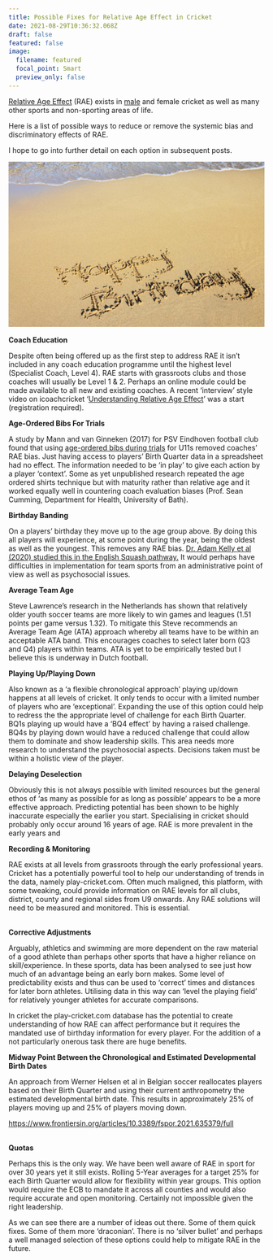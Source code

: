 ```yaml
---
title: Possible Fixes for Relative Age Effect in Cricket
date: 2021-08-29T10:36:32.068Z
draft: false
featured: false
image:
  filename: featured
  focal_point: Smart
  preview_only: false
---
```

[Relative Age Effect](https://onemoresummer.co.uk/post/what-is-relative-age-effect/) (RAE) exists in [male](https://onemoresummer.co.uk/post/relative-age-effect-in-mens-english-cricket-pathway-u15-u19/) and female cricket as well as many other sports and non-sporting areas of life.

Here is a list of possible ways to reduce or remove the systemic bias and discriminatory effects of RAE.

I hope to go into further detail on each option in subsequent posts.

![](happy-birthday.jpg)

**Coach Education**

Despite often being offered up as the first step to address RAE it isn’t included in any coach education programme until the highest level (Specialist Coach, Level 4). RAE starts with grassroots clubs and those coaches will usually be Level 1 & 2. Perhaps an online module could be made available to all new and existing coaches. A recent ‘interview’ style video on icoachcricket ‘[Understanding Relative Age Effect](https://icoachcricket.ecb.co.uk/material/ca-inspire/2021/1549)’ was a start (registration required).

**Age-Ordered Bibs For Trials**

A study by Mann and van Ginneken (2017) for PSV Eindhoven football club found that using [age-ordered bibs during trials](https://onemoresummer.co.uk/post/age-ordered-shirt-numbering-fixes-relative-age-effect-during-trials/) for U11s removed coaches’ RAE bias. Just having access to players’ Birth Quarter data in a spreadsheet had no effect. The information needed to be ‘in play’ to give each action by a player ‘context’. Some as yet unpublished research repeated the age ordered shirts technique but with maturity rather than relative age and it worked equally well in countering coach evaluation biases (Prof. Sean Cumming, Department for Health, University of Bath).  

**Birthday Banding**

On a players’ birthday they move up to the age group above. By doing this all players will experience, at some point during the year, being the oldest as well as the youngest. This removes any RAE bias. [Dr. Adam Kelly et al (2020) studied this in the English Squash pathway.](https://doi.org/10.3389/fspor.2020.573890) It would perhaps have difficulties in implementation for team sports from an administrative point of view as well as psychosocial issues. 

**Average Team Age**

Steve Lawrence’s research in the Netherlands has shown that relatively older youth soccer teams are more likely to win games and leagues (1.51 points per game versus 1.32). To mitigate this Steve recommends an Average Team Age (ATA) approach whereby all teams have to be within an acceptable ATA band. This encourages coaches to select later born (Q3 and Q4) players within teams. ATA is yet to be empirically tested but I believe this is underway in Dutch football.

**Playing Up/Playing Down**

Also known as a ‘a flexible chronological approach’ playing up/down happens at all levels of cricket. It only tends to occur with a limited number of players who are ‘exceptional’. Expanding the use of this option could help to redress the the appropriate level of challenge for each Birth Quarter. BQ1s playing up would have a ‘BQ4 effect’ by having a raised challenge. BQ4s by playing down would have a reduced challenge that could allow them to dominate and show leadership skills. This area needs more research to understand the psychosocial aspects. Decisions taken must be within a holistic view of the player.

**Delaying Deselection**

Obviously this is not always possible with limited resources but the general ethos of ‘as many as possible for as long as possible’ appears to be a more effective approach. Predicting potential has been shown to be highly inaccurate especially the earlier you start. Specialising in cricket should probably only occur around 16 years of age. RAE is more prevalent in the early years and 

**Recording & Monitoring**

RAE exists at all levels from grassroots through the early professional years. Cricket has a potentially powerful tool to help our understanding of trends in the data, namely play-cricket.com. Often much maligned, this platform, with some tweaking, could provide information on RAE levels for all clubs, district, county and regional sides from U9 onwards. Any RAE solutions will need to be measured and monitored. This is essential.

**\
Corrective Adjustments**

Arguably, athletics and swimming are more dependent on the raw material of a good athlete than perhaps other sports that have a higher reliance on skill/experience. In these sports, data has been analysed to see just how much of an advantage being an early born makes. Some level of predictability exists and thus can be used to ‘correct’ times and distances for later born athletes. Utilising data in this way can ‘level the playing field’ for relatively younger athletes for accurate comparisons. 

In cricket the play-cricket.com database has the potential to create understanding of how RAE can affect performance but it requires the mandated use of birthday information for every player. For the addition of a not particularly onerous task there are huge benefits. 

**Midway Point Between the Chronological and Estimated Developmental Birth Dates**

An approach from Werner Helsen et al in Belgian soccer reallocates players based on their Birth Quarter and using their current anthropometry the estimated developmental birth date. This results in approximately 25% of players moving up and 25% of players moving down.

<https://www.frontiersin.org/articles/10.3389/fspor.2021.635379/full>

**\
Quotas**

Perhaps this is the only way. We have been well aware of RAE in sport for over 30 years yet it still exists. Rolling 5-Year averages for a target 25% for each Birth Quarter would allow for flexibility within year groups. This option would require the ECB to mandate it across all counties and would also require accurate and open monitoring. Certainly not impossible given the right leadership. 

As we can see there are a number of ideas out there. Some of them quick fixes. Some of them more ‘draconian’. There is no ‘silver bullet’ and perhaps a well managed selection of these options could help to mitigate RAE in the future.